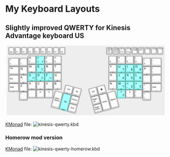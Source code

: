 # My Keyboard Layouts

## Slightly improved QWERTY for Kinesis Advantage keyboard US

![keyboard image](kinesis-qwerty.png)

[KMonad](https://github.com/kmonad/kmonad) file:  ![kinesis-qwerty.kbd](kinesis-qwerty.kbd)

### Homerow mod version

[KMonad](https://github.com/kmonad/kmonad) file:  ![kinesis-qwerty-homerow.kbd](kinesis-qwerty.kbd)
